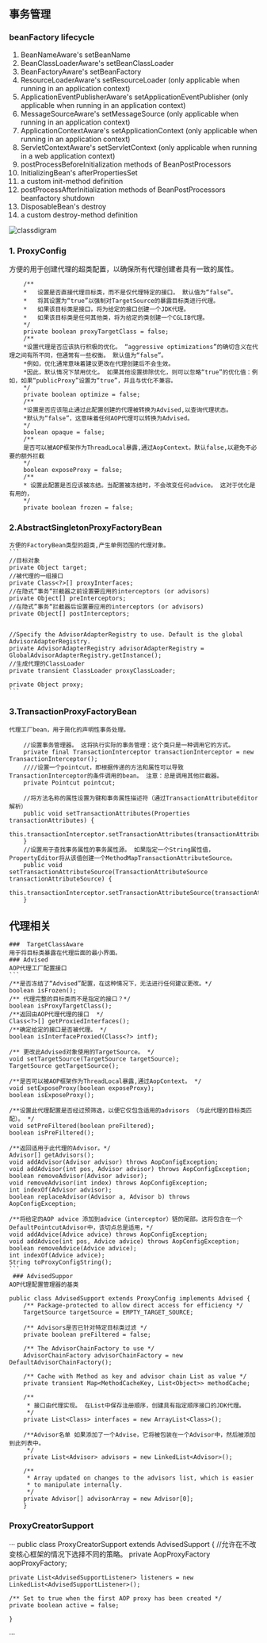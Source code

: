 ﻿## 事务管理 
 ###  beanFactory lifecycle
 1. BeanNameAware's setBeanName
 2. BeanClassLoaderAware's setBeanClassLoader
 3. BeanFactoryAware's setBeanFactory
 4. ResourceLoaderAware's setResourceLoader (only applicable when running in an application context)
 5. ApplicationEventPublisherAware's setApplicationEventPublisher (only applicable when running in an application context)
 6. MessageSourceAware's setMessageSource (only applicable when running in an application context)
 7. ApplicationContextAware's setApplicationContext (only applicable when running in an application context)
 8. ServletContextAware's setServletContext (only applicable when running in a web application context)
 9. postProcessBeforeInitialization methods of BeanPostProcessors
 10. InitializingBean's afterPropertiesSet
 11. a custom init-method definition
 12. postProcessAfterInitialization methods of BeanPostProcessors
beanfactory shutdown 	
 1. DisposableBean's destroy
 2. a custom destroy-method definition


![classdigram](images/ProxyFactoryBean.png)

###  1. ProxyConfig

方便的用于创建代理的超类配置，以确保所有代理创建者具有一致的属性。
```
	/**
	*   设置是否直接代理目标类，而不是仅代理特定的接口。 默认值为“false”。
	*	将其设置为“true”以强制对TargetSource的暴露目标类进行代理。 
	*	如果该目标类是接口，将为给定的接口创建一个JDK代理。 
	*   如果该目标类是任何其他类，将为给定的类创建一个CGLIB代理。
	*/
	private boolean proxyTargetClass = false;
	/**
	*设置代理是否应该执行积极的优化。 “aggressive optimizations”的确切含义在代理之间有所不同，但通常有一些权衡。 默认值为“false”。
	*例如，优化通常意味着建议更改在代理创建后不会生效。 
	*因此，默认情况下禁用优化。 如果其他设置排除优化，则可以忽略“true”的优化值：例如，如果“publicProxy”设置为“true”，并且与优化不兼容。
	*/
	private boolean optimize = false;
	/**
	*设置是否应该阻止通过此配置创建的代理被转换为Advised,以查询代理状态。
	*默认为“false”，这意味着任何AOP代理可以转换为Advised。
	*/
	boolean opaque = false;
	/**
	是否可以被AOP框架作为ThreadLocal暴露,通过AopContext。默认false,以避免不必要的额外拦截
	*/
	boolean exposeProxy = false;
	/**
	* 设置此配置是否应该被冻结。当配置被冻结时，不会改变任何advice。 这对于优化是有用的，
	*/
	private boolean frozen = false;
```
### 2.AbstractSingletonProxyFactoryBean
	方便的FactoryBean类型的超类,产生单例范围的代理对象。
	```
	//目标对象
	private Object target;
	//被代理的一组接口
	private Class<?>[] proxyInterfaces;
	//在隐式”事务“拦截器之前设置要应用的interceptors (or advisors) 
	private Object[] preInterceptors;
	//在隐式”事务“拦截器后设置要应用的interceptors (or advisors) 
	private Object[] postInterceptors;
	

	//Specify the AdvisorAdapterRegistry to use. Default is the global AdvisorAdapterRegistry.
	private AdvisorAdapterRegistry advisorAdapterRegistry = GlobalAdvisorAdapterRegistry.getInstance();
	//生成代理的ClassLoader
	private transient ClassLoader proxyClassLoader;

	private Object proxy;
	```
	
### 3.TransactionProxyFactoryBean
	代理工厂bean，用于简化的声明性事务处理。
```
	//设置事务管理器。 这将执行实际的事务管理：这个类只是一种调用它的方式。
	private final TransactionInterceptor transactionInterceptor = new TransactionInterceptor();
	////设置一个pointcut，即根据传递的方法和属性可以导致TransactionInterceptor的条件调用的bean。 注意：总是调用其他拦截器。
	private Pointcut pointcut;

	//将方法名称的属性设置为键和事务属性描述符（通过TransactionAttributeEditor解析）
	public void setTransactionAttributes(Properties transactionAttributes) {
		this.transactionInterceptor.setTransactionAttributes(transactionAttributes);
	}	
	//设置用于查找事务属性的事务属性源。 如果指定一个String属性值，PropertyEditor将从该值创建一个MethodMapTransactionAttributeSource。
	public void setTransactionAttributeSource(TransactionAttributeSource transactionAttributeSource) {
		this.transactionInterceptor.setTransactionAttributeSource(transactionAttributeSource);
	}
```	


##  代理相关

	###  TargetClassAware
	用于将目标类暴露在代理后面的最小界面。
	### Advised
	AOP代理工厂配置接口
	```
	/**是否冻结了“Advised”配置，在这种情况下，无法进行任何建议更改。*/
	boolean isFrozen();
	/** 代理完整的目标类而不是指定的接口？*/
	boolean isProxyTargetClass();
	/**返回由AOP代理代理的接口  */
	Class<?>[] getProxiedInterfaces();
	/**确定给定的接口是否被代理。 */
	boolean isInterfaceProxied(Class<?> intf);

	/** 更改此Advised对象使用的TargetSource。 */
	void setTargetSource(TargetSource targetSource);
	TargetSource getTargetSource();

	/**是否可以被AOP框架作为ThreadLocal暴露,通过AopContext。 */
	void setExposeProxy(boolean exposeProxy);
	boolean isExposeProxy();

	/**设置此代理配置是否经过预筛选，以便它仅包含适用的advisors （与此代理的目标类匹配）。 */
	void setPreFiltered(boolean preFiltered);
	boolean isPreFiltered();

	/**返回适用于此代理的Advisor。*/
	Advisor[] getAdvisors();
	void addAdvisor(Advisor advisor) throws AopConfigException;
	void addAdvisor(int pos, Advisor advisor) throws AopConfigException;
	boolean removeAdvisor(Advisor advisor);
	void removeAdvisor(int index) throws AopConfigException;
	int indexOf(Advisor advisor);
	boolean replaceAdvisor(Advisor a, Advisor b) throws AopConfigException;

	/**将给定的AOP advice 添加到advice（interceptor）链的尾部。这将包含在一个DefaultPointcutAdvisor中，该切点总是适用，*/
	void addAdvice(Advice advice) throws AopConfigException;
	void addAdvice(int pos, Advice advice) throws AopConfigException;
	boolean removeAdvice(Advice advice);
	int indexOf(Advice advice);
	String toProxyConfigString();
	```
	 ### AdvisedSuppor
	AOP代理配置管理器的基类
```
public class AdvisedSupport extends ProxyConfig implements Advised {
	/** Package-protected to allow direct access for efficiency */
	TargetSource targetSource = EMPTY_TARGET_SOURCE;

	/** Advisors是否已针对特定目标类过滤 */
	private boolean preFiltered = false;

	/** The AdvisorChainFactory to use */
	AdvisorChainFactory advisorChainFactory = new DefaultAdvisorChainFactory();

	/** Cache with Method as key and advisor chain List as value */
	private transient Map<MethodCacheKey, List<Object>> methodCache;

	/**
	 * 接口由代理实现。 在List中保存注册顺序，创建具有指定顺序接口的JDK代理。
	 */
	private List<Class> interfaces = new ArrayList<Class>();

	/**Advisor名单 如果添加了一个Advise，它将被包装在一个Advisor中，然后被添加到此列表中。
	 */
	private List<Advisor> advisors = new LinkedList<Advisor>();

	/**
	 * Array updated on changes to the advisors list, which is easier
	 * to manipulate internally.
	 */
	private Advisor[] advisorArray = new Advisor[0];
	}
```	
### ProxyCreatorSupport
···
public class ProxyCreatorSupport extends AdvisedSupport {
	//允许在不改变核心框架的情况下选择不同的策略。
	private AopProxyFactory aopProxyFactory;

	private List<AdvisedSupportListener> listeners = new LinkedList<AdvisedSupportListener>();

	/** Set to true when the first AOP proxy has been created */
	private boolean active = false;

	}
···